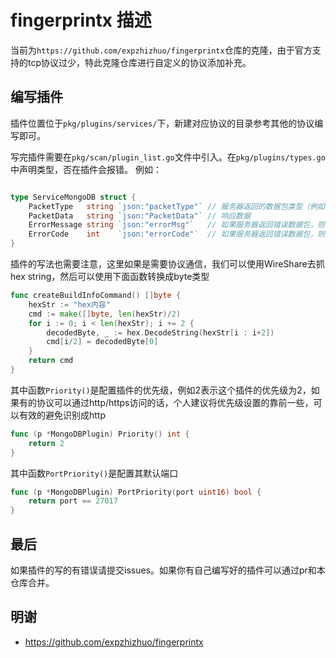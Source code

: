 # fingerprintx 描述

当前为`https://github.com/expzhizhuo/fingerprintx`仓库的克隆，由于官方支持的tcp协议过少，特此克隆仓库进行自定义的协议添加补充。

## 编写插件

插件位置位于`pkg/plugins/services/`下，新建对应协议的目录参考其他的协议编写即可。

写完插件需要在`pkg/scan/plugin_list.go`文件中引入。在`pkg/plugins/types.go`中声明类型，否在插件会报错。
例如：
```go

type ServiceMongoDB struct {
	PacketType   string `json:"packetType"` // 服务器返回的数据包类型（例如：握手或错误）
	PacketData   string `json:"PacketData"` // 响应数据
	ErrorMessage string `json:"errorMsg"`   // 如果服务器返回错误数据包，则为错误消息
	ErrorCode    int    `json:"errorCode"`  // 如果服务器返回错误数据包，则为错误代码
}
```
插件的写法也需要注意，这里如果是需要协议通信，我们可以使用WireShare去抓hex string，然后可以使用下面函数转换成byte类型
```go
func createBuildInfoCommand() []byte {
	hexStr := "hex内容"
	cmd := make([]byte, len(hexStr)/2)
	for i := 0; i < len(hexStr); i += 2 {
		decodedByte, _ := hex.DecodeString(hexStr[i : i+2])
		cmd[i/2] = decodedByte[0]
	}
	return cmd
}
```
其中函数`Priority()`是配置插件的优先级，例如2表示这个插件的优先级为2，如果有的协议可以通过http/https访问的话，个人建议将优先级设置的靠前一些，可以有效的避免识别成http
```go
func (p *MongoDBPlugin) Priority() int {
	return 2
}
```

其中函数`PortPriority()`是配置其默认端口
```go
func (p *MongoDBPlugin) PortPriority(port uint16) bool {
	return port == 27017
}
```

## 最后

如果插件的写的有错误请提交issues。如果你有自己编写好的插件可以通过pr和本仓库合并。

## 明谢 

- https://github.com/expzhizhuo/fingerprintx
